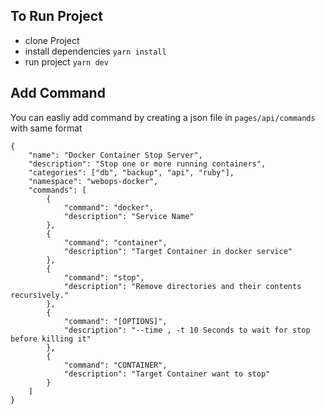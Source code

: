 ## To Run Project
- clone Project
- install dependencies `yarn install`
- run project `yarn dev`

## Add Command
You can easliy add command by creating a json file in `pages/api/commands` with same format
```
{
    "name": "Docker Container Stop Server",
    "description": "Stop one or more running containers",
    "categories": ["db", "backup", "api", "ruby"],
    "namespace": "webops-docker",
    "commands": [
        {
            "command": "docker",
            "description": "Service Name"
        },
        {
            "command": "container",
            "description": "Target Container in docker service"
        },
        {
            "command": "stop",
            "description": "Remove directories and their contents recursively."
        },
        {
            "command": "[OPTIONS]",
            "description": "--time , -t 10 Seconds to wait for stop before killing it"
        },
        {
            "command": "CONTAINER",
            "description": "Target Container want to stop"
        }
    ]
}
```
